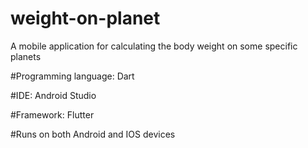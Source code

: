 # weight-on-planet

A mobile application for calculating the body weight on some specific planets

#Programming language: Dart

#IDE: Android Studio

#Framework: Flutter

#Runs on both Android and IOS devices
